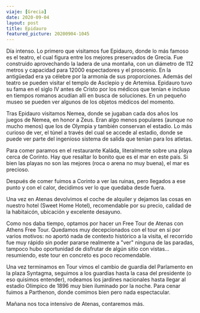 ```yaml
---
viaje: [Grecia]
date: 2020-09-04
layout: post
title: Epidauro
featured_picture: 20200904-1045
---
```


Día intenso. Lo primero que visitamos fue Epidauro, donde lo más famoso es el teatro, el cual figura entre los mejores preservados de Grecia. Fue construido aprovechando la ladera de una montaña, con un diámetro de 112 metros y capacidad para 12000 espectadores y el proscenio. En la antigüedad era ya célebre por la armonía de sus proporciones. Además del teatro se pueden visitar el templo de Asclepio y de Artemisa. Epidauro tuvo su fama en el siglo IV antes de Cristo por los médicos que tenían e incluso en tiempos romanos acudían allí en busca de soluciones. En un pequeño museo se pueden ver algunos de los objetos médicos del momento.

Tras Epidauro visitamos Nemea, donde se jugaban cada dos años los juegos de Nemea, en honor a Zeus. Eran algo menos populares (aunque no mucho menos) que los de Olympia y también conservan el estadio. Lo más curioso de ver, el túnel a través del cual se accede al estadio, donde se puede ver parte del ingenioso sistema de salida que tenían para los atletas. 

Para comer paramos en el restaurante Kaláda, literalmente sobre una playa cerca de Corinto. Hay que resaltar lo bonito que es el mar en este país. Si bien las playas no son las mejores (roca o arena no muy buena), el mar es precioso. 

Después de comer fuimos a Corinto a ver las ruinas, pero llegados a ese punto y con el calor, decidimos ver lo que quedaba desde fuera.

Una vez en Atenas devolvimos el coche de alquiler y dejamos las cosas en nuestro hotel (Sweet Home Hotel), recomendable por su precio, calidad de la habitaicón, ubicación y excelente desayuno.

Como nos daba tiempo, optamos por hacer un Free Tour de Atenas con Athens Free Tour. Quedamos muy decepcionados con el tour en sí por varios motivos: no aportó nada de contexto histórico a la visita, el recorrido fue muy rápido sin poder pararse realmente a "ver" ninguna de las paradas, tampoco hubo oportunidad de disfrutar de algún sitio con vistas... resumiendo, este tour en concreto es poco recomendable. 

Una vez terminamos en Tour vimos el cambio de guardia del Parlamento en la plaza Syntagma, seguimos a los guardias hasta la casa del presidente (o eso quisimos entender), rodeamos los jardines nacionales hasta llegar al estadio Olímpico de 1896 muy bien iluminado por la noche. Para cenar fuimos a Parthenon, donde comimos bien pero nada espectacular. 

Mañana nos toca intensivo de Atenas, contaremos más. 